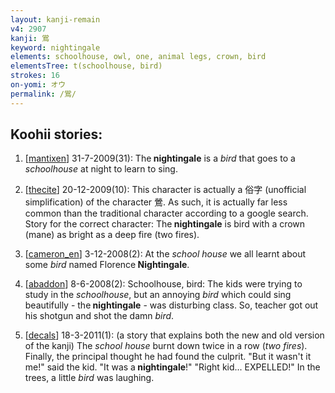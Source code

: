 ```yaml
---
layout: kanji-remain
v4: 2907
kanji: 鴬
keyword: nightingale
elements: schoolhouse, owl, one, animal legs, crown, bird
elementsTree: t(schoolhouse, bird)
strokes: 16
on-yomi: オウ
permalink: /鴬/
---
```


## Koohii stories: 

1) [<a href="http://kanji.koohii.com/profile/mantixen">mantixen</a>] 31-7-2009(31): The<strong> nightingale</strong> is a <em>bird</em> that goes to a <em>schoolhouse</em> at night to learn to sing.

2) [<a href="http://kanji.koohii.com/profile/thecite">thecite</a>] 20-12-2009(10): This character is actually a 俗字 (unofficial simplification) of the character 鶯. As such, it is actually far less common than the traditional character according to a google search. Story for the correct character: The<strong> nightingale</strong> is bird with a crown (mane) as bright as a deep fire (two fires).

3) [<a href="http://kanji.koohii.com/profile/cameron_en">cameron_en</a>] 3-12-2008(2): At the <em>school house</em> we all learnt about some <em>bird</em> named Florence<strong> Nightingale</strong>.

4) [<a href="http://kanji.koohii.com/profile/abaddon">abaddon</a>] 8-6-2008(2): Schoolhouse, bird: The kids were trying to study in the <em>schoolhouse</em>, but an annoying <em>bird</em> which could sing beautifully - the<strong> nightingale</strong> - was disturbing class. So, teacher got out his shotgun and shot the damn <em>bird</em>.

5) [<a href="http://kanji.koohii.com/profile/decals">decals</a>] 18-3-2011(1): (a story that explains both the new and old version of the kanji) The <em>school house</em> burnt down twice in a row (<em>two fires</em>). Finally, the principal thought he had found the culprit. &quot;But it wasn&#039;t it me!&quot; said the kid. &quot;It was a<strong> nightingale</strong>!&quot; &quot;Right kid... EXPELLED!&quot; In the trees, a little <em>bird</em> was laughing.

